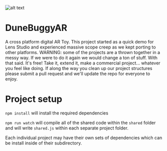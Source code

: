 ![alt text][logo]

[logo]: https://github.com/Oblioio/DuneBuggyAR/raw/master/web/static/images/og.jpg "Dune Buggy AR Logo"

# DuneBuggyAR

A cross platform digital AR Toy. This project started as a quick demo for Lens Studio and experienced massive scope creep as we kept porting to other platforms. WARNING: some of the projects are a thrown together in a messy way. If we were to do it again we would change a ton of stuff. With that said. It's free! Take it, extend it, make a commercial project... whatever you feel like doing. If along the way you clean up our project structures please submit a pull request and we'll update the repo for everyone to enjoy.

# Project setup

`npm install` will install the required dependencies

`npm run watch` will compile all of the shared code within the `shared` folder and will write `shared.js` within each separate project folder.

Each individual project may have their own sets of dependencies which can be install inside of their subdirectory.
